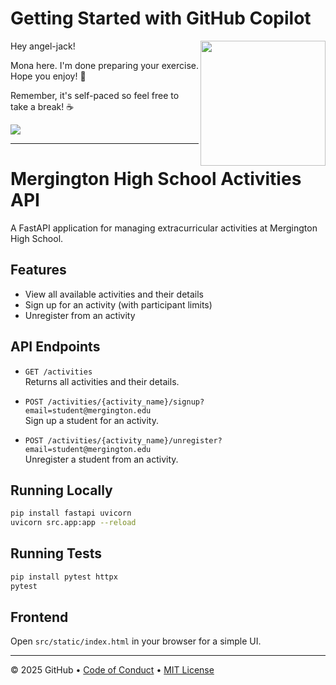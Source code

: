 # Getting Started with GitHub Copilot

<img src="https://octodex.github.com/images/Professortocat_v2.png" align="right" height="200px" />

Hey angel-jack!

Mona here. I'm done preparing your exercise. Hope you enjoy! 💚

Remember, it's self-paced so feel free to take a break! ☕️

[![](https://img.shields.io/badge/Go%20to%20Exercise-%E2%86%92-1f883d?style=for-the-badge&logo=github&labelColor=197935)](https://github.com/angel-jack/skills-getting-started-with-github-copilot/issues/1)

---

# Mergington High School Activities API

A FastAPI application for managing extracurricular activities at Mergington High School.

## Features

- View all available activities and their details
- Sign up for an activity (with participant limits)
- Unregister from an activity

## API Endpoints

- `GET /activities`  
  Returns all activities and their details.

- `POST /activities/{activity_name}/signup?email=student@mergington.edu`  
  Sign up a student for an activity.

- `POST /activities/{activity_name}/unregister?email=student@mergington.edu`  
  Unregister a student from an activity.

## Running Locally

```bash
pip install fastapi uvicorn
uvicorn src.app:app --reload
```

## Running Tests

```bash
pip install pytest httpx
pytest
```

## Frontend

Open `src/static/index.html` in your browser for a simple UI.

---

&copy; 2025 GitHub &bull; [Code of Conduct](https://www.contributor-covenant.org/version/2/1/code_of_conduct/code_of_conduct.md) &bull; [MIT License](https://gh.io/mit)

